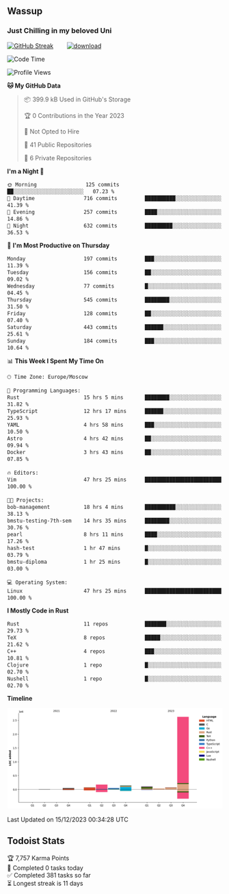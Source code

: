 ## Wassup 
### Just Chilling in my beloved Uni 

<!--
-->

[![GitHub Streak](http://github-readme-streak-stats.herokuapp.com?user=archeoss&theme=shades-of-purple&hide_border=true&date_format=j%20M%5B%20Y%5D)](https://git.io/streak-stats)&nbsp;&nbsp;&nbsp;&nbsp;&nbsp;&nbsp;&nbsp;&nbsp;[![download](https://user-images.githubusercontent.com/68448737/147796309-d8b65b1d-4dde-40d9-b03a-2b42aaa6cd43.jpeg)
](http://bmstu.ru/)

<!--START_SECTION:waka-->
![Code Time](http://img.shields.io/badge/Code%20Time-2%2C237%20hrs%2029%20mins-blue)

![Profile Views](http://img.shields.io/badge/Profile%20Views-1-blue)

**🐱 My GitHub Data** 

> 📦 399.9 kB Used in GitHub's Storage 
 > 
> 🏆 0 Contributions in the Year 2023
 > 
> 🚫 Not Opted to Hire
 > 
> 📜 41 Public Repositories 
 > 
> 🔑 6 Private Repositories 
 > 
**I'm a Night 🦉** 

```text
🌞 Morning                125 commits         ██░░░░░░░░░░░░░░░░░░░░░░░   07.23 % 
🌆 Daytime                716 commits         ██████████░░░░░░░░░░░░░░░   41.39 % 
🌃 Evening                257 commits         ████░░░░░░░░░░░░░░░░░░░░░   14.86 % 
🌙 Night                  632 commits         █████████░░░░░░░░░░░░░░░░   36.53 % 
```
📅 **I'm Most Productive on Thursday** 

```text
Monday                   197 commits         ███░░░░░░░░░░░░░░░░░░░░░░   11.39 % 
Tuesday                  156 commits         ██░░░░░░░░░░░░░░░░░░░░░░░   09.02 % 
Wednesday                77 commits          █░░░░░░░░░░░░░░░░░░░░░░░░   04.45 % 
Thursday                 545 commits         ████████░░░░░░░░░░░░░░░░░   31.50 % 
Friday                   128 commits         ██░░░░░░░░░░░░░░░░░░░░░░░   07.40 % 
Saturday                 443 commits         ██████░░░░░░░░░░░░░░░░░░░   25.61 % 
Sunday                   184 commits         ███░░░░░░░░░░░░░░░░░░░░░░   10.64 % 
```


📊 **This Week I Spent My Time On** 

```text
🕑︎ Time Zone: Europe/Moscow

💬 Programming Languages: 
Rust                     15 hrs 5 mins       ████████░░░░░░░░░░░░░░░░░   31.82 % 
TypeScript               12 hrs 17 mins      ██████░░░░░░░░░░░░░░░░░░░   25.93 % 
YAML                     4 hrs 58 mins       ███░░░░░░░░░░░░░░░░░░░░░░   10.50 % 
Astro                    4 hrs 42 mins       ██░░░░░░░░░░░░░░░░░░░░░░░   09.94 % 
Docker                   3 hrs 43 mins       ██░░░░░░░░░░░░░░░░░░░░░░░   07.85 % 

🔥 Editors: 
Vim                      47 hrs 25 mins      █████████████████████████   100.00 % 

🐱‍💻 Projects: 
bob-management           18 hrs 4 mins       ██████████░░░░░░░░░░░░░░░   38.13 % 
bmstu-testing-7th-sem    14 hrs 35 mins      ████████░░░░░░░░░░░░░░░░░   30.76 % 
pearl                    8 hrs 11 mins       ████░░░░░░░░░░░░░░░░░░░░░   17.26 % 
hash-test                1 hr 47 mins        █░░░░░░░░░░░░░░░░░░░░░░░░   03.79 % 
bmstu-diploma            1 hr 25 mins        █░░░░░░░░░░░░░░░░░░░░░░░░   03.00 % 

💻 Operating System: 
Linux                    47 hrs 25 mins      █████████████████████████   100.00 % 
```

**I Mostly Code in Rust** 

```text
Rust                     11 repos            ███████░░░░░░░░░░░░░░░░░░   29.73 % 
TeX                      8 repos             █████░░░░░░░░░░░░░░░░░░░░   21.62 % 
C++                      4 repos             ███░░░░░░░░░░░░░░░░░░░░░░   10.81 % 
Clojure                  1 repo              █░░░░░░░░░░░░░░░░░░░░░░░░   02.70 % 
Nushell                  1 repo              █░░░░░░░░░░░░░░░░░░░░░░░░   02.70 % 
```



**Timeline**

![Lines of Code chart](https://raw.githubusercontent.com/archeoss/archeoss/master/assets/bar_graph.png)


 Last Updated on 15/12/2023 00:34:28 UTC
<!--END_SECTION:waka-->

## Todoist Stats

<!-- TODO-IST:START -->
🏆  7,757 Karma Points           
🌸  Completed 0 tasks today           
✅  Completed 381 tasks so far           
⏳  Longest streak is 11 days
<!-- TODO-IST:END -->

